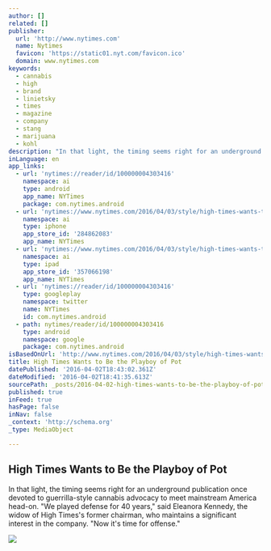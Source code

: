 ```yaml
---
author: []
related: []
publisher:
  url: 'http://www.nytimes.com'
  name: Nytimes
  favicon: 'https://static01.nyt.com/favicon.ico'
  domain: www.nytimes.com
keywords:
  - cannabis
  - high
  - brand
  - linietsky
  - times
  - magazine
  - company
  - stang
  - marijuana
  - kohl
description: "In that light, the timing seems right for an underground publication once devoted to guerrilla-style cannabis advocacy to meet mainstream America head-on. \"We played defense for 40 years,\" said Eleanora Kennedy, the widow of High Times's former chairman, who maintains a significant interest in the company. \"Now it's time for offense.\""
inLanguage: en
app_links:
  - url: 'nytimes://reader/id/100000004303416'
    namespace: ai
    type: android
    app_name: NYTimes
    package: com.nytimes.android
  - url: 'nytimes://www.nytimes.com/2016/04/03/style/high-times-wants-to-be-the-playboy-of-pot.html'
    namespace: ai
    type: iphone
    app_store_id: '284862083'
    app_name: NYTimes
  - url: 'nytimes://www.nytimes.com/2016/04/03/style/high-times-wants-to-be-the-playboy-of-pot.html'
    namespace: ai
    type: ipad
    app_store_id: '357066198'
    app_name: NYTimes
  - url: 'nytimes://reader/id/100000004303416'
    type: googleplay
    namespace: twitter
    name: NYTimes
    id: com.nytimes.android
  - path: nytimes/reader/id/100000004303416
    type: android
    namespace: google
    package: com.nytimes.android
isBasedOnUrl: 'http://www.nytimes.com/2016/04/03/style/high-times-wants-to-be-the-playboy-of-pot.html?action=click&pgtype=Homepage&version=Moth-Visible&moduleDetail=inside-nyt-region-2&module=inside-nyt-region&region=inside-nyt-region&WT.nav=inside-nyt-region&_r=1'
title: High Times Wants to Be the Playboy of Pot
datePublished: '2016-04-02T18:43:02.361Z'
dateModified: '2016-04-02T18:41:35.613Z'
sourcePath: _posts/2016-04-02-high-times-wants-to-be-the-playboy-of-pot.md
published: true
inFeed: true
hasPage: false
inNav: false
_context: 'http://schema.org'
_type: MediaObject

---
```

<article style=""><h1>High Times Wants to Be the Playboy of Pot</h1><p>In that light, the timing seems right for an underground publication once devoted to guerrilla-style cannabis advocacy to meet mainstream America head-on. "We played defense for 40 years," said Eleanora Kennedy, the widow of High Times's former chairman, who maintains a significant interest in the company. "Now it's time for offense."</p><img src="https://static01.nyt.com/images/2016/04/03/fashion/03HIGH/03HIGH-facebookJumbo.jpg" /></article>